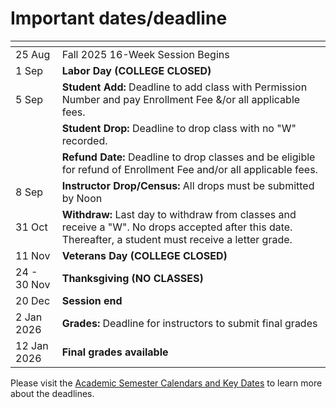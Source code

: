 # Important dates/deadline

|<div style="width500:px"></div> ||
|:----------------------|:--------------|
|25 Aug                 |   Fall 2025 16-Week Session Begins |
|1 Sep                  |   __Labor Day (COLLEGE CLOSED)__ |
|5 Sep                  |   __Student Add:__ Deadline to add class with Permission Number and pay Enrollment Fee &/or all applicable fees. |
|                       |   __Student Drop:__ Deadline to drop class with no "W" recorded. |
|                       |   __Refund Date:__ Deadline to drop classes and be eligible for refund of Enrollment Fee and/or all applicable fees.|
|8 Sep                  |   __Instructor Drop/Census:__ All drops must be submitted by Noon
|31 Oct                 |   __Withdraw:__ Last day to withdraw from classes and receive a "W". No drops accepted after this date. Thereafter, a student must receive a letter grade.|
|11 Nov                 |   __Veterans Day (COLLEGE CLOSED)__ |
|24 - 30 Nov            |   __Thanksgiving (NO CLASSES)__ |
|20 Dec                 |   __Session end__|
|2 Jan 2026             |   __Grades:__ Deadline for instructors to submit final grades|
|12 Jan 2026            |   __Final grades available__|

Please visit the [Academic Semester Calendars and Key Dates](https://www.sdccd.edu/students/dates-and-deadlines/index.aspx) to learn more about the deadlines.

